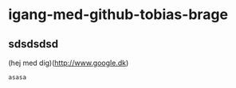# igang-med-github-tobias-brage

## sdsdsdsd

(hej med dig)(http://www.google.dk)

```javascript
asasa